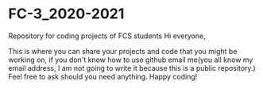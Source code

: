 # FC-3_2020-2021
Repository for coding projects of FCS students
Hi everyone,

This is where you can share your projects and code that you might be working on, if you don't know how to use github email me(you all know my email address, I am not going to write it because this is a public repository.) Feel free to ask should you need anything. Happy coding!
